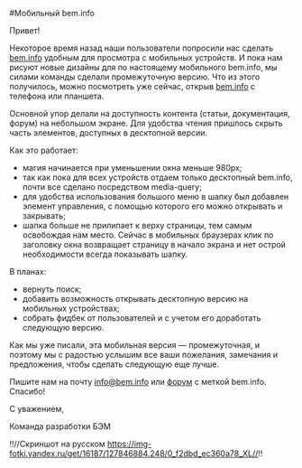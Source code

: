 #Мобильный bem.info

Привет!

Некоторое время назад наши пользователи попросили нас сделать [bem.info](https://ru.bem.info) удобным для просмотра с мобильных устройств. И пока нам рисуют новые дизайны для по настоящему мобильного bem.info, мы силами  команды сделали промежуточную версию. Что из этого получилось, можно посмотреть уже сейчас, открыв [bem.info](https://ru.bem.info) с телефона или планшета. 

Основной упор делали на доступность контента (статьи, документация, форум) на небольшом экране. Для удобства чтения пришлось скрыть часть элементов, доступных в десктопной версии.

Как это работает:
  * магия начинается при уменьшении окна меньше 980px;
  * так как пока для всех устройств отдаем только десктопный bem.info, почти все сделано посредством media-query;
  * для удобства использования большого меню в шапку был добавлен элемент управления, с помощью которого его можно открывать и закрывать;
  * шапка больше не прилипает к верху страницы, тем самым освобождая нам место. Сейчас в мобильных браузерах клик по заголовку окна возвращает страницу в начало экрана и нет острой необходимости всегда показывать шапку.

В планах:
  * вернуть поиск;
  * добавить возможность открывать десктопную версию на мобильных устройствах;
  * собрать фидбек от пользователей и с учетом его доработать следующую версию.

Как мы уже писали, эта мобильная версия — промежуточная, и поэтому мы с радостью услышим все ваши пожелания, замечания и предложения, чтобы сделать следующую еще лучше.

Пишите нам на почту [info@bem.info](mailto:info@bem.info) или [форум](http://ru.bem.info/forum/?labels=bem.info) с меткой bem.info. Спасибо!

С уважением,

Команда разработки БЭМ

!!//Скриншот на русском https://img-fotki.yandex.ru/get/16187/127846884.248/0_f2dbd_ec360a78_XL//!!
